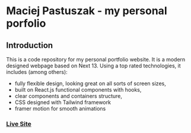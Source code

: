# Maciej Pastuszak - my personal porfolio

## Introduction
This is a code repository for my personal portfolio website. 
It is a modern designed webpage based on Next 13. Using a top rated technologies, it includes (among others): 
- fully flexible design, looking great on all sorts of screen sizes,
- built on React.js functional components with hooks, 
- clear components and containers structure,
- CSS designed with Tailwind framework
- framer motion for smooth animations


### [Live Site](https://maciejpastuszak.pl/)
